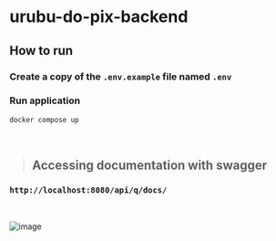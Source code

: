 # urubu-do-pix-backend

## How to run

### Create a copy of the `.env.example` file named `.env`

### Run application

~~~
docker compose up
~~~

<br>

> ## Accessing documentation with swagger

### `http://localhost:8080/api/q/docs/`

<br>

![image](https://github.com/user-attachments/assets/e6fbe632-38ce-4206-a8e0-160e328dc4f2)
